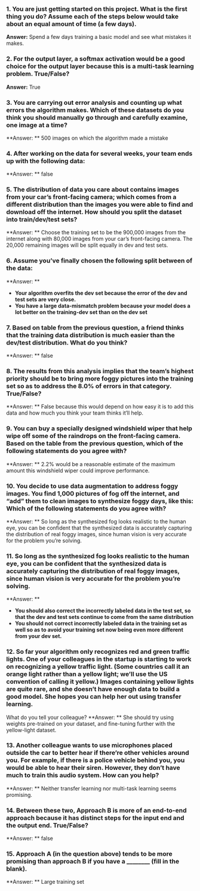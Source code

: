 ﻿### 1. You are just getting started on this project. What is the first thing you do? Assume each of the steps below would take about an equal amount of time (a few days).
**Answer:** Spend a few days training a basic model and see what mistakes it makes.

### 2. For the output layer, a softmax activation would be a good choice for the output layer because this is a multi-task learning problem. True/False?
**Answer:** True

### 3. You are carrying out error analysis and counting up what errors the algorithm makes. Which of these datasets do you think you should manually go through and carefully examine, one image at a time?
**Answer: ** 500 images on which the algorithm made a mistake

### 4. After working on the data for several weeks, your team ends up with the following data:
**Answer: ** false

### 5. The distribution of data you care about contains images from your car’s front-facing camera; which comes from a different distribution than the images you were able to find and download off the internet. How should you split the dataset into train/dev/test sets?
**Answer: ** Choose the training set to be the 900,000 images from the internet along with 80,000 images from your car’s front-facing camera. The 20,000 remaining images will be split equally in dev and test sets.

### 6. Assume you’ve finally chosen the following split between of the data:
**Answer: ** 
* **Your algorithm overfits the dev set because the error of the dev and test sets are very close.**
* **You have a large data-mismatch problem because your model does a lot better on the training-dev set than on the dev set**

### 7. Based on table from the previous question, a friend thinks that the training data distribution is much easier than the dev/test distribution. What do you think?
**Answer: ** false

### 8. The results from this analysis implies that the team’s highest priority should be to bring more foggy pictures into the training set so as to address the 8.0% of errors in that category. True/False?
**Answer: ** False because this would depend on how easy it is to add this data and how much you think your team thinks it’ll help.

### 9. You can buy a specially designed windshield wiper that help wipe off some of the raindrops on the front-facing camera. Based on the table from the previous question, which of the following statements do you agree with?
**Answer: ** 2.2% would be a reasonable estimate of the maximum amount this windshield wiper could improve performance.

### 10. You decide to use data augmentation to address foggy images. You find 1,000 pictures of fog off the internet, and “add” them to clean images to synthesize foggy days, like this: Which of the following statements do you agree with?
**Answer: ** So long as the synthesized fog looks realistic to the human eye, you can be confident that the synthesized data is accurately capturing the distribution of real foggy images, since human vision is very accurate for the problem you’re solving.

### 11. So long as the synthesized fog looks realistic to the human eye, you can be confident that the synthesized data is accurately capturing the distribution of real foggy images, since human vision is very accurate for the problem you’re solving.
**Answer: ** 
* **You should also correct the incorrectly labeled data in the test set, so that the dev and test sets continue to come from the same distribution**
* **You should not correct incorrectly labeled data in the training set as well so as to avoid your training set now being even more different from your dev set.**

### 12. So far your algorithm only recognizes red and green traffic lights. One of your colleagues in the startup is starting to work on recognizing a yellow traffic light. (Some countries call it an orange light rather than a yellow light; we’ll use the US convention of calling it yellow.) Images containing yellow lights are quite rare, and she doesn’t have enough data to build a good model. She hopes you can help her out using transfer learning.
What do you tell your colleague?
**Answer: ** She should try using weights pre-trained on your dataset, and fine-tuning further with the yellow-light dataset.

### 13. Another colleague wants to use microphones placed outside the car to better hear if there’re other vehicles around you. For example, if there is a police vehicle behind you, you would be able to hear their siren. However, they don’t have much to train this audio system. How can you help?
**Answer: ** Neither transfer learning nor multi-task learning seems promising.

### 14. Between these two, Approach B is more of an end-to-end approach because it has distinct steps for the input end and the output end. True/False?
**Answer: ** false

### 15. Approach A (in the question above) tends to be more promising than approach B if you have a ________ (fill in the blank).
**Answer: ** Large training set

